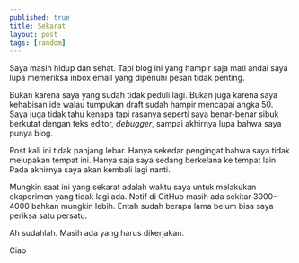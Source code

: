 ```yaml
---
published: true
title: Sekarat
layout: post
tags: [random]
---
```

Saya masih hidup dan sehat. Tapi blog ini yang hampir saja mati andai saya lupa memeriksa inbox email yang dipenuhi pesan tidak penting.

<!--more-->

Bukan karena saya yang sudah tidak peduli lagi. Bukan juga karena saya kehabisan ide walau tumpukan draft sudah hampir mencapai angka 50. Saya juga tidak tahu kenapa tapi rasanya seperti saya benar-benar sibuk berkutat dengan teks editor, *debugger*, sampai akhirnya lupa bahwa saya punya blog.

Post kali ini tidak panjang lebar. Hanya sekedar pengingat bahwa saya tidak melupakan tempat ini. Hanya saja saya sedang berkelana ke tempat lain. Pada akhirnya saya akan kembali lagi nanti.

Mungkin saat ini yang sekarat adalah waktu saya untuk melakukan eksperimen yang tidak lagi ada. Notif di GitHub masih ada sekitar 3000-4000 bahkan mungkin lebih. Entah sudah berapa lama belum bisa saya periksa satu persatu.

Ah sudahlah. Masih ada yang harus dikerjakan.

Ciao